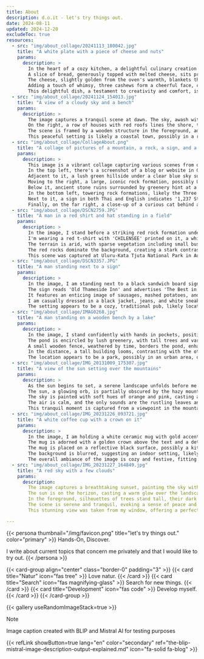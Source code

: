 ```yaml
---
title: About
description: d.o.it - let's try things out.
date: 2024-08-11
updated: 2024-12-20
excludeToc: true
resources:
  - src: "img/about_collage/20241113_180042.jpg"
    title: "A white plate with a piece of cheese and nuts"
    params:
      description: >
        In the heart of a cozy kitchen, a delightful culinary creation takes center stage. 
        A slice of bread, generously topped with melted cheese, sits proudly on a pristine white plate. 
        The cheese, slightly golden from the oven's warmth, blankets the bread, creating a mouthwatering sight. 
        Adding a touch of whimsy, three cashews form a cheerful face, complete with a smiling mouth. 
        This delightful dish, a testament to creativity and comfort, is ready to be savored.
  - src: "img/about_collage/20241124_154013.jpg"
    title: "A view of a cloudy sky and a bench"
    params:
      description: >
        The image captures a tranquil scene at dawn. The sky, awash with soft hues of orange and blue, meets the calm sea at the horizon. The sun is just beginning to rise, casting a gentle glow over the water. 
        On the right, a row of houses with red roofs lines the shore, their reflections dancing on the water's surface. 
        The scene is framed by a wooden structure in the foreground, adding a rustic charm. 
        This peaceful setting is likely a coastal town, possibly in a region known for its serene sunrises.
  - src: "img/about_collage/CollageAbout.png"
    title: "A collage of pictures of a mountain, a rock, a sign, and a cat"
    params:
      description: >
        This image is a vibrant collage capturing various scenes from different locations around the world. 
        In the top left, there's a screenshot of a blog or website in German, possibly related to travel or personal experiences. 
        Adjacent to it, a lush green hillside under a clear blue sky suggests a serene countryside setting.
        Moving to the right, a large, iconic rock formation, possibly Uluru in Australia, stands majestically against a backdrop of a light blue sky. 
        Below it, ancient stone ruins surrounded by greenery hint at a historical site, perhaps in Southeast Asia.
        In the bottom left, towering rock formations, likely the Three Sisters in Australia, rise dramatically against a partly cloudy sky. 
        Next to it, a sign in both Thai and English indicates '1,237 Steps to Top Mountain,' suggesting a scenic hike, possibly in Thailand.
        Finally, on the far right, a close-up of a curious cat behind a glass surface and a bottle of water with the 'd.o.i.t' logo complete the collage, adding a personal touch to the travel-themed collection.
  - src: "img/about_collage/DSCN2759.JPG"
    title: "A man in a red shirt and hat standing in a field"
    params:
      description: >
        In the image, I stand before a striking red rock formation under a clear blue sky. 
        I'm wearing a red t-shirt with 'CHILENSEE' printed on it, a white cap, and sunglasses. 
        The terrain is arid, with sparse vegetation including small bushes and trees. 
        The red rocks dominate the background, creating a stark contrast with the blue sky. 
        This scene was captured at Uluru-Kata Tjuta National Park in Australia, a renowned site for its unique geological features and cultural significance.
  - src: "img/about_collage/DSCN3357.JPG"
    title: "A man standing next to a sign"
    params:
      description: >
        In the image, I am standing next to a black sandwich board sign outside a brick building. 
        The sign reads 'Old Thameside Inn' and advertises 'The Best in British Sausages Served with Pride' for £5.95. 
        It features an enticing image of sausages, mashed potatoes, and a glass of beer. 
        I am casually dressed in a black jacket, jeans, and white sneakers, with a blue shirt underneath. 
        The setting appears to be a cozy, traditional pub, likely located in the UK.
  - src: "img/about_collage/IMAG0268.jpg"
    title: "A man standing on a wooden bench by a lake"
    params:
      description: >
        In the image, I stand confidently with hands in pockets, positioned in front of a tranquil pond. 
        The pond is encircled by lush greenery, with tall trees and various plants adding to the serene atmosphere. 
        A small wooden fence, weathered by time, borders the pond, enhancing the natural charm of the scene. 
        In the distance, a tall building looms, contrasting with the otherwise peaceful and secluded setting. 
        The location appears to be a park, possibly in an urban area, offering a quiet retreat amidst the city's hustle and bustle.
  - src: "img/about_collage/IMG_20131009_175307.jpg"
    title: "A view of the sun setting over the mountains"
    params:
      description: >
        As the sun begins to set, a serene landscape unfolds before me. I'm perched atop a hill, surrounded by lush greenery that stretches out into the distance. 
        The sun, a glowing orb, is partially obscured by the hazy mountains that roll gently into the horizon. 
        The sky is painted with soft hues of orange and pink, casting a warm glow over the scene. 
        The air is calm, and the only sounds are the rustling leaves and the distant hum of nature. 
        This tranquil moment is captured from a viewpoint in the mountains of Munnar, India.
  - src: "img/about_collage/IMG_20231226_093721.jpg"
    title: "A white coffee cup with a crown on it"
    params:
      description: >
        In the image, I am holding a white ceramic mug with gold accents, which features the phrase 'KEEP CALM AT CHRISTMAS' in bold, black letters. 
        The mug is adorned with a golden crown above the text and a detailed illustration of a building in the background. 
        The mug is placed on a reflective black surface, possibly a kitchen countertop. 
        The background is blurred, suggesting an indoor setting, likely a kitchen or dining area. 
        The overall ambiance of the image is cozy and festive, fitting for the holiday season.
  - src: "img/about_collage/IMG_20231227_164849.jpg"
    title: "A red sky with a few clouds"
    params:
      description:  
        The image captures a breathtaking sunset, painting the sky with vibrant hues of orange and red. 
        The sun is on the horizon, casting a warm glow over the landscape. 
        In the foreground, silhouettes of trees stand tall, their dark forms contrasting against the fiery sky. 
        The scene is serene and tranquil, evoking a sense of peace and wonder. 
        This stunning view was taken from my window, offering a perfect vantage point to appreciate the beauty of nature's daily spectacle.

---
```

{{< persona thumbnail="/img/favicon.png" title="let's try things out." color="primary" >}}
Hands-On, Discover.

I write about current topics that concern me privately and that I would like to try out.
{{< /persona >}}

{{< card-group align="center" class="border-0" padding="3" >}}
    {{< card title="Natur" icon="fas tree" >}}
        Love natur.
    {{< /card >}}
    {{< card title="Search" icon="fas magnifying-glass" >}}
        Search for new things.
    {{< /card >}}
    {{< card title="Development" icon="fas code" >}}
        Develop myself.
    {{< /card >}}
{{< /card-group >}}

{{< gallery useRandomImageStack=true >}}

> [!NOTE]
> Image caption created with BLIP and Mistral AI for testing purposes

{{< refLink showButton=true lang="en" color="secondary" ref="the-blip-mistral-image-description-output-explained.md" icon="fa-solid fa-blog" >}}
